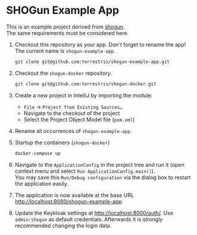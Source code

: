 # SHOGun Example App

This is an example project derived from [shogun](https://github.com/terrestris/shogun).  
The same requirements must be considered here.

1. Checkout this repository as your app. Don't forget to rename the app!
The current name is `shogun-example-app`.

   ```bash
   git clone git@github.com:terrestris/shogun-example-app.git
   ```

2. Checkout the `shogun-docker` repository.

   ```bash
   git clone git@github.com:terrestris/shogun-docker.git
   ```

3. Create a new project in IntelliJ by importing the module:

   - `File` -> `Project from Existing Sources…`
   - Navigate to the checkout of the project
   - Select the Project Object Model file (`pom.xml`)

4. Rename all occurrences of `shogun-example-app`.

5. Startup the containers (`shogun-docker`)

   ```bash
   docker-compose up
   ```

6. Navigate to the `ApplicationConfig` in the project tree and run it (open
context menu and select `Run ApplicationConfig.main()`).  
   You may save this `Run/Debug configuration` via the dialog box to restart the
   application easily.

7. The application is now available at the base URL [http://localhost:8080/shogun-example-app](http://localhost:8080/shogun-example-app)

8. Update the Keykloak settings at [http://localhost:8000/auth/](http://localhost:8000/auth/).
Use `admin:shogun` as default credentials. Afterwards it is strongly recommended
changing the login data.
